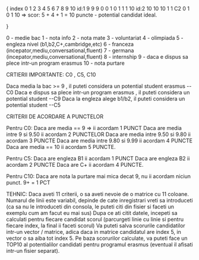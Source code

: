 
{
index   0   1   2   3   4   5   6   7   8   9   10
id:1    9   9   9   0   0   1   0   1   1   1   10
id:2    10  10  10  1   1   C2  0   1   0   1   10 => scor: 5 + 4 + 1 = 10 puncte - potential candidat ideal.

}

0 - medie bac
1 - nota info
2 - nota mate
3 - voluntariat
4 - olimpiada
5 - engleza nivel (b1,b2,C+,cambridge,etc)
6 - franceza (incepator,mediu,conversational,fluent)
7 - germana (incepator,mediu,conversational,fluent)
8 - internship
9 - daca e dispus sa plece intr-un program erasmus
10 - nota purtare

CRTIERII IMPORTANTE: C0 , C5, C10


Daca media la bac >= 9 , il puteti considera un potential student erasmus --C0
Daca e dispus sa plece intr-un program erasmus , il puteti considera un potential student --C9
Daca la engleza alege b1/b2, il puteti considera un potential student --C5


CRITERII DE ACORDARE A PUNCTELOR

Pentru C0: Daca are media == 9 => ii acordam 1 PUNCT
           Daca are media intre 9 si 9.50 ii acordam 2 PUNCTELOR
           Daca are media intre 9.50 si 9.80 ii acordam 3 PUNCTE
           Daca are media intre 9.80 si 9.99 ii acordam 4 PUNCTE
           Daca are media == 10 ii acordam 5 PUNCTE.

Pentru C5: Daca are engleza B1 ii acordam 1 PUNCT
           Daca are engleza B2 ii acordam 2 PUNCTE
           Daca are C+ ii acordam 4 PUNCTE.

Pentru C10: Daca are nota la purtare mai mica decat 9, nu ii acordam niciun punct. 9+ = 1 PCT







TEHNIC: 
Daca aveti 11 criterii, o sa aveti nevoie de o matrice cu 11 coloane.
Numarul de linii este variabil, depinde de cate inregistrari vreti sa introduceti (ca sa nu le introduceti din consola, le puteti citi din fisier si faceti un exemplu cum am facut eu mai sus)
Dupa ce ati citit datele, incepeti sa calculati pentru fiecare candidat scorul (parcurgeti linie cu linie si pentru fiecare index, la final ii faceti scorul)
Va puteti salva scorurile candidatilor intr-un vector / matrice, adica daca in matrice candidatul are index 5, in vector o sa aiba tot index 5.
Pe baza scorurilor calculate, va puteti face un TOP10 al potentialilor candidati pentru programul erasmus (eventual il afisati intr-un fisier separat).
